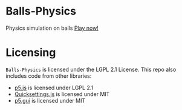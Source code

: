# Balls-Physics
Physics simulation on balls
[Play now!](https://akosseres.github.io/BallPhysics/test/)

# Licensing
`Balls-Physics` is licensed under the LGPL 2.1 License.
This repo also includes code from other libraries:
* [p5.js](https://github.com/processing/p5.js) is licensed under LGPL 2.1
* [Quicksettings.js](https://github.com/bit101/quicksettings) is licensed under MIT
* [p5.gui](https://github.com/bitcraftlab/p5.gui) is licensed under MIT
